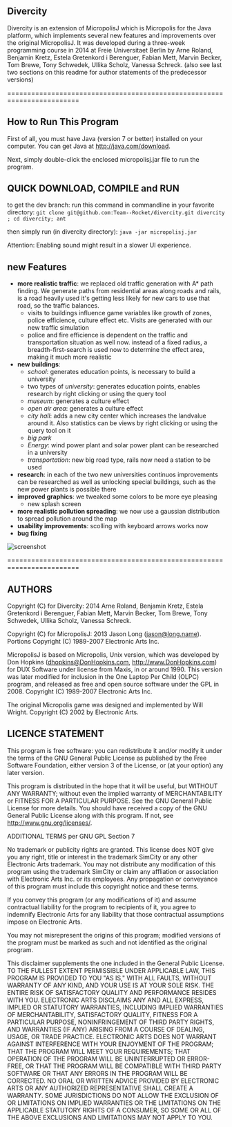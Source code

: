 Divercity
-----------


Divercity is an extension of MicropolisJ which is Micropolis for the Java platform, which implements several new features and improvements over the original MicropolisJ.
It was developed during a three-week programming course in 2014 at Freie Universitaet Berlin by Arne Roland, Benjamin Kretz, Estela Gretenkord i Berenguer, Fabian Mett, Marvin Becker, Tom Brewe, Tony Schwedek, Ullika Scholz, Vanessa Schreck. (also see last two sections on this readme for author statements of the predecessor versions)


========================================================================

How to Run This Program
-----------------------

First of all, you must have Java (version 7 or better) installed on your
computer. You can get Java at http://java.com/download.

Next, simply double-click the enclosed micropolisj.jar file to run the
program.

QUICK DOWNLOAD, COMPILE and RUN
---------------------------------

to get the dev branch:
run this command in commandline in your favorite directory:
 `git clone git@github.com:Team--Rocket/divercity.git divercity ; cd divercity; ant`

then simply run (in divercity directory):
`java -jar micropolisj.jar`

Attention: 
Enabling sound might result in a slower UI experience.


new Features
-------------
* **more realistic traffic**: we replaced old traffic generation with A* path finding. We generate paths from residential areas along roads and rails, is a road heavily used it's getting less likely for new cars to use that road, so the traffic balances.
  * visits to buildings influence game variables like growth of zones, police efficience, culture effect etc. Visits are generated with our new traffic simulation
  * police and fire efficience is dependent on the traffic and transportation situation as well now. instead of a fixed radius, a breadth-first-search is used now to determine the effect area, making it much more realistic 
* **new buildings**:
  * *school*: generates education points, is necessary to build a university
  * two types of *university*: generates education points, enables research by right clicking or using the query tool
  * *museum*: generates a culture effect
  * *open air area*: generates a culture effect
  * *city hall*: adds a new city center which increases the landvalue around it. Also statistics can be views by right clicking or using the query tool on it
  * *big park*
  * *Energy*: wind power plant and solar power plant can be researched in a university
  * *transportation*: new big road type, rails now need a station to be used
* **research**: in each of the two new universities continuos improvements can be researched as well as unlocking special buildings, such as the new power plants is possible there
* **improved graphics**: we tweaked some colors to be more eye pleasing
  * new splash screen
* **more realistic pollution spreading**: we now use a gaussian distribution to spread pollution around the map
* **usability improvements**: scolling with keyboard arrows works now
* **bug fixing**


![screenshot](https://raw.githubusercontent.com/Team--Rocket/divercity/master/betterScreenshot.png)

========================================================================


AUTHORS
-----------------

Copyright (C) for Divercity: 2014 Arne Roland, Benjamin Kretz, Estela Gretenkord i Berenguer, Fabian Mett, Marvin Becker, Tom Brewe, Tony Schwedek, Ullika Scholz, Vanessa Schreck.

Copyright (C) for MicropolisJ: 2013 Jason Long (jason@long.name).
Portions Copyright (C) 1989-2007 Electronic Arts Inc.

MicropolisJ is based on Micropolis, Unix version, which was developed by
Don Hopkins (dhopkins@DonHopkins.com, http://www.DonHopkins.com) for
DUX Software under license from Maxis, in or around 1990.  This version
was later modified for inclusion in the One Laptop Per Child (OLPC)
program, and released as free and open source software under the GPL in
2008.
Copyright (C) 1989-2007 Electronic Arts Inc.

The original Micropolis game was designed and implemented by Will Wright.
Copyright (C) 2002 by Electronic Arts.

LICENCE STATEMENT
---------------------------------

This program is free software: you can redistribute it and/or modify
it under the terms of the GNU General Public License as published by
the Free Software Foundation, either version 3 of the License, or (at
your option) any later version.

This program is distributed in the hope that it will be useful, but
WITHOUT ANY WARRANTY; without even the implied warranty of
MERCHANTABILITY or FITNESS FOR A PARTICULAR PURPOSE.  See the GNU
General Public License for more details.  You should have received a
copy of the GNU General Public License along with this program.  If
not, see <http://www.gnu.org/licenses/>.

ADDITIONAL TERMS per GNU GPL Section 7

No trademark or publicity rights are granted.  This license does NOT
give you any right, title or interest in the trademark SimCity or any
other Electronic Arts trademark.  You may not distribute any
modification of this program using the trademark SimCity or claim any
affliation or association with Electronic Arts Inc. or its employees.
Any propagation or conveyance of this program must include this
copyright notice and these terms.

If you convey this program (or any modifications of it) and assume
contractual liability for the program to recipients of it, you agree
to indemnify Electronic Arts for any liability that those contractual
assumptions impose on Electronic Arts.

You may not misrepresent the origins of this program; modified
versions of the program must be marked as such and not identified as
the original program.

This disclaimer supplements the one included in the General Public
License.  TO THE FULLEST EXTENT PERMISSIBLE UNDER APPLICABLE LAW, THIS
PROGRAM IS PROVIDED TO YOU "AS IS," WITH ALL FAULTS, WITHOUT WARRANTY
OF ANY KIND, AND YOUR USE IS AT YOUR SOLE RISK.  THE ENTIRE RISK OF
SATISFACTORY QUALITY AND PERFORMANCE RESIDES WITH YOU.  ELECTRONIC ARTS
DISCLAIMS ANY AND ALL EXPRESS, IMPLIED OR STATUTORY WARRANTIES,
INCLUDING IMPLIED WARRANTIES OF MERCHANTABILITY, SATISFACTORY QUALITY,
FITNESS FOR A PARTICULAR PURPOSE, NONINFRINGEMENT OF THIRD PARTY
RIGHTS, AND WARRANTIES (IF ANY) ARISING FROM A COURSE OF DEALING,
USAGE, OR TRADE PRACTICE.  ELECTRONIC ARTS DOES NOT WARRANT AGAINST
INTERFERENCE WITH YOUR ENJOYMENT OF THE PROGRAM; THAT THE PROGRAM WILL
MEET YOUR REQUIREMENTS; THAT OPERATION OF THE PROGRAM WILL BE
UNINTERRUPTED OR ERROR-FREE, OR THAT THE PROGRAM WILL BE COMPATIBLE
WITH THIRD PARTY SOFTWARE OR THAT ANY ERRORS IN THE PROGRAM WILL BE
CORRECTED.  NO ORAL OR WRITTEN ADVICE PROVIDED BY ELECTRONIC ARTS OR
ANY AUTHORIZED REPRESENTATIVE SHALL CREATE A WARRANTY.  SOME
JURISDICTIONS DO NOT ALLOW THE EXCLUSION OF OR LIMITATIONS ON IMPLIED
WARRANTIES OR THE LIMITATIONS ON THE APPLICABLE STATUTORY RIGHTS OF A
CONSUMER, SO SOME OR ALL OF THE ABOVE EXCLUSIONS AND LIMITATIONS MAY
NOT APPLY TO YOU.
